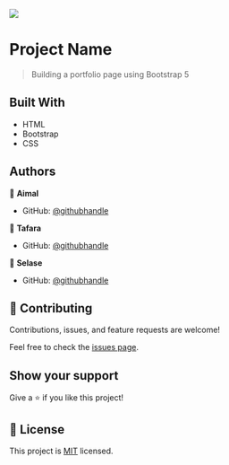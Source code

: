 ![](https://img.shields.io/badge/Microverse-blueviolet)

# Project Name

> Building a portfolio page using Bootstrap 5


## Built With

- HTML
- Bootstrap
- CSS

<!-- ## Live Demo (if available)

[Live Demo Link](https://livedemo.com) -->


## Authors

👤 **Aimal**

- GitHub: [@githubhandle](https://github.com/aimalamiri)

👤 **Tafara**

- GitHub: [@githubhandle](https://github.com/tafaramafemba)

👤 **Selase**

- GitHub: [@githubhandle](https://github.com/dewslyse)

## 🤝 Contributing

Contributions, issues, and feature requests are welcome!

Feel free to check the [issues page](../../issues/).

## Show your support

Give a ⭐️ if you like this project!

<!-- ## Acknowledgments

- Hat tip to anyone whose code was used
- Inspiration
- etc -->

## 📝 License

This project is [MIT](./MIT.md) licensed.
